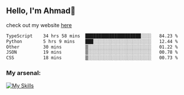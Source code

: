 
## Hello, I'm Ahmad👋

check out my website [here](https://ahmadalwi.com/)

<!--START_SECTION:waka-->

```txt
TypeScript    34 hrs 58 mins  █████████████████████░░░░   84.23 %
Python        5 hrs 9 mins    ███░░░░░░░░░░░░░░░░░░░░░░   12.44 %
Other         30 mins         ▒░░░░░░░░░░░░░░░░░░░░░░░░   01.22 %
JSON          19 mins         ▒░░░░░░░░░░░░░░░░░░░░░░░░   00.78 %
CSS           18 mins         ▒░░░░░░░░░░░░░░░░░░░░░░░░   00.73 %
```

<!--END_SECTION:waka-->

### My arsenal:

[![My Skills](https://skillicons.dev/icons?i=js,ts,py,go,react,nextjs,svelte,nodejs,django,tailwind,html,css,sass,firebase,mongodb,postgres,mysql,redis,git,github,docker,vscode,figma,godot)](https://skillicons.dev)
